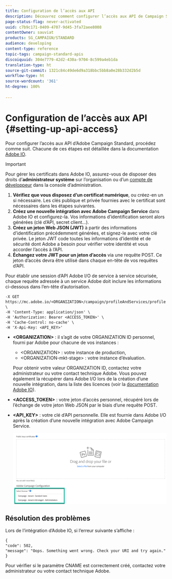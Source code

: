 ```yaml
---
title: Configuration de l’accès aux API
description: Découvrez comment configurer l’accès aux API de Campaign Standard.
page-status-flag: never-activated
uuid: c7b9c171-0409-4707-9d45-3fa72aee8008
contentOwner: sauviat
products: SG_CAMPAIGN/STANDARD
audience: developing
content-type: reference
topic-tags: campaign-standard-apis
discoiquuid: 304e7779-42d2-430a-9704-8c599a4eb1da
translation-type: ht
source-git-commit: 1321c84c49de6d9a318bbc5bb8a0e28b332d2b5d
workflow-type: ht
source-wordcount: '361'
ht-degree: 100%

---
```



# Configuration de l’accès aux API {#setting-up-api-access}

Pour configurer l’accès aux API d’Adobe Campaign Standard, procédez comme suit. Chacune de ces étapes est détaillée dans la documentation [Adobe IO](https://www.adobe.io/authentication/auth-methods.html#!AdobeDocs/adobeio-auth/master/AuthenticationOverview/ServiceAccountIntegration.md).

>[!IMPORTANT]
>
>Pour gérer les certificats dans Adobe IO, assurez-vous de disposer des droits d’<b>administrateur système</b> sur l’organisation ou d’un [compte de développeur](https://helpx.adobe.com/fr/enterprise/using/manage-developers.html) dans la console d’administration.</a>

1. **Vérifiez que vous disposez d’un certificat numérique**, ou créez-en un si nécessaire. Les clés publique et privée fournies avec le certificat sont nécessaires dans les étapes suivantes.
1. **Créez une nouvelle intégration avec Adobe Campaign Service** dans Adobe IO et configurez-la. Vos informations d’identification seront alors générées (clé d’API, secret client...).
1. **Créez un jeton Web JSON (JWT)** à partir des informations d’identification précédemment générées, et signez-le avec votre clé privée. Le jeton JWT code toutes les informations d’identité et de sécurité dont Adobe a besoin pour vérifier votre identité et vous accorder l’accès à l’API.
1. **Échangez votre JWT pour un jeton d’accès** via une requête POST. Ce jeton d’accès devra être utilisé dans chaque en-tête de vos requêtes d’API.

Pour établir une session d’API Adobe I/O de service à service sécurisée, chaque requête adressée à un service Adobe doit inclure les informations ci-dessous dans l’en-tête d’autorisation.

```
-X GET https://mc.adobe.io/<ORGANIZATION>/campaign/profileAndServices/profile \
-H 'Content-Type: application/json' \
-H 'Authorization: Bearer <ACCESS_TOKEN>' \
-H 'Cache-Control: no-cache' \
-H 'X-Api-Key: <API_KEY>'
```

* **&lt;ORGANIZATION>** : il s’agit de votre ORGANIZATION ID personnel, fourni par Adobe pour chacune de vos instances :

   * &lt;ORGANIZATION> : votre instance de production,
   * &lt;ORGANIZATION-mkt-stage> : votre instance d’évaluation.

   Pour obtenir votre valeur ORGANIZATION ID, contactez votre administrateur ou votre contact technique Adobe. Vous pouvez également la récupérer dans Adobe I/O lors de la création d’une nouvelle intégration, dans la liste des licences (voir la <a href="https://www.adobe.io/authentication.html">documentation Adobe IO</a>).

* **&lt;ACCESS_TOKEN>** : votre jeton d’accès personnel, récupéré lors de l’échange de votre jeton Web JSON par le biais d’une requête POST.

* **&lt;API_KEY>** : votre clé d’API personnelle. Elle est fournie dans Adobe I/O après la création d’une nouvelle intégration avec Adobe Campaign Service.

   ![texte alternatif](assets/tenant.png)

## Résolution des problèmes

Lors de l’intégration d’Adobe IO, si l’erreur suivante s’affiche :

```
{ 
"code": 502, 
"message": "Oops. Something went wrong. Check your URI and try again." 
}
```


Pour vérifier si le paramètre CNAME est correctement créé, contactez votre administrateur ou votre contact technique Adobe.